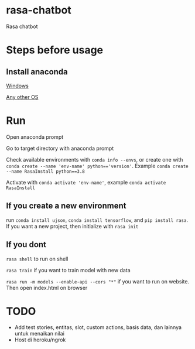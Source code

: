 # rasa-chatbot

Rasa chatbot

# Steps before usage

## Install anaconda

[Windows](https://www.anaconda.com/products/individual#windows)

[Any other OS](https://docs.anaconda.com/anaconda/install/)

# Run
Open anaconda prompt

Go to target directory with anaconda prompt

Check available environments with `conda info --envs`, or create one with `conda create --name 'env-name' python=='version'`. Example `conda create --name RasaInstall python==3.8`

Activate with `conda activate 'env-name'`, example `conda activate RasaInstall`

## If you create a new environment
run `conda install ujson`, `conda install tensorflow`, and `pip install rasa`. If you want a new project, then initialize with `rasa init`

## If you dont
`rasa shell` to run on shell

`rasa train` if you want to train model with new data

`rasa run -m models --enable-api --cors "*"` if you want to run on website. Then open index.html on browser

# TODO

* Add test stories, entitas, slot, custom actions, basis data, dan lainnya untuk menaikan nilai
* Host di heroku/ngrok
